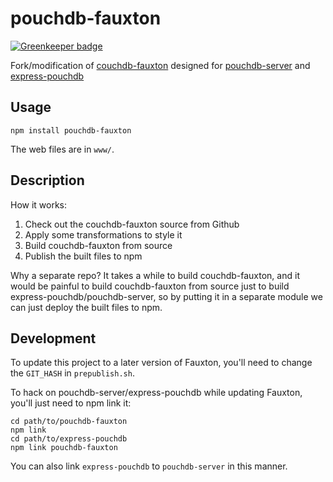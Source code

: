 pouchdb-fauxton
====

[![Greenkeeper badge](https://badges.greenkeeper.io/pouchdb/pouchdb-fauxton.svg)](https://greenkeeper.io/)

Fork/modification of [couchdb-fauxton](https://github.com/apache/couchdb-fauxton) designed for [pouchdb-server](https://github.com/pouchdb/pouchdb-server) and [express-pouchdb](https://github.com/pouchdb/express-pouchdb)

## Usage

    npm install pouchdb-fauxton

The web files are in `www/`.

## Description

How it works:

1. Check out the couchdb-fauxton source from Github
2. Apply some transformations to style it
3. Build couchdb-fauxton from source
4. Publish the built files to npm

Why a separate repo? It takes a while to build couchdb-fauxton, and it would be painful to build couchdb-fauxton from source just to build express-pouchdb/pouchdb-server, so by putting it in a separate module we can just deploy the built files to npm.

## Development

To update this project to a later version of Fauxton, you'll need to change the `GIT_HASH` in `prepublish.sh`.

To hack on pouchdb-server/express-pouchdb while updating Fauxton, you'll just need to npm link it:

    cd path/to/pouchdb-fauxton
    npm link
    cd path/to/express-pouchdb
    npm link pouchdb-fauxton

You can also link `express-pouchdb` to `pouchdb-server` in this manner.
